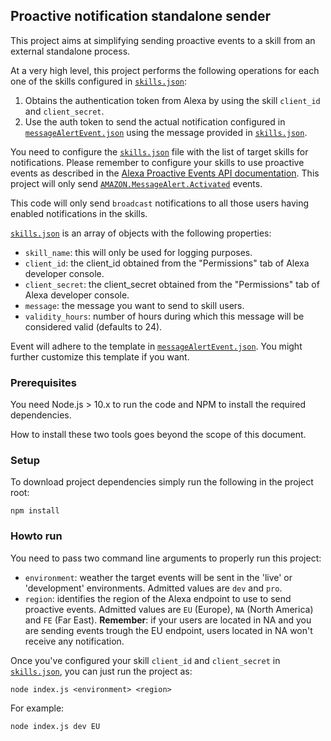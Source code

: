 ## Proactive notification standalone sender

This project aims at simplifying sending proactive events to a skill from an external standalone process. 

At a very high level, this project performs the following operations for each one of the skills configured in [```skills.json```](./skills.json):
1. Obtains the authentication token from Alexa by using the skill ```client_id``` and ```client_secret```.
2. Use the auth token to send the actual notification configured in [```messageAlertEvent.json```](./messageAlertEvent.json) using the message provided in [```skills.json```](./skills.json).

You need to configure the [```skills.json```](./skills.json) file with the list of target skills for notifications. Please remember to configure your skills to use proactive events as described in the [Alexa Proactive Events API documentation](https://developer.amazon.com/docs/smapi/proactive-events-api.html). This project will only send [```AMAZON.MessageAlert.Activated```](https://developer.amazon.com/docs/smapi/schemas-for-proactive-events.html#message-alert) events.

This code will only send ```broadcast``` notifications to all those users having enabled notifications in the skills.

[```skills.json```](./skills.json) is an array of objects with the following properties:

* ```skill_name```: this will only be used for logging purposes.
* ```client_id```: the client_id obtained from the "Permissions" tab of Alexa developer console.
* ```client_secret```: the client_secret obtained from the "Permissions" tab of Alexa developer console.
* ```message```: the message you want to send to skill users.
* ```validity_hours```: number of hours during which this message will be considered valid (defaults to 24).

Event will adhere to the template in [```messageAlertEvent.json```](./messageAlertEvent.json). You might further customize this template if you want.

### Prerequisites

You need Node.js > 10.x to run the code and NPM to install the required dependencies.

How to install these two tools goes beyond the scope of this document.

### Setup

To download project dependencies simply run the following in the project root:

    npm install

### Howto run

You need to pass two command line arguments to properly run this project:
* ```environment```: weather the target events will be sent in the 'live' or 'development' environments. Admitted values are ```dev``` and ```pro```.
* ```region```: identifies the region of the Alexa endpoint to use to send proactive events. Admitted values are ```EU``` (Europe), ```NA``` (North America) and ```FE``` (Far East). **Remember**: if your users are located in NA and you are sending events trough the EU endpoint, users located in NA won't receive any notification.

Once you've configured your skill ```client_id``` and ```client_secret``` in [```skills.json```](./skills.json), you can just run the project as:

    node index.js <environment> <region>

For example:

    node index.js dev EU
